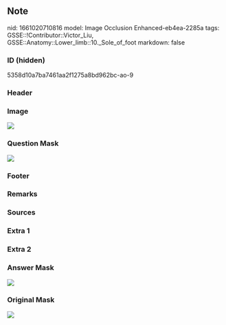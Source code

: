 ## Note
nid: 1661020710816
model: Image Occlusion Enhanced-eb4ea-2285a
tags: GSSE::!Contributor::Victor_Liu, GSSE::Anatomy::Lower_limb::10._Sole_of_foot
markdown: false

### ID (hidden)
5358d10a7ba7461aa2f1275a8bd962bc-ao-9

### Header


### Image
<img src="tmpkhjl7cr1.png">

### Question Mask
<img src="5358d10a7ba7461aa2f1275a8bd962bc-ao-9-Q.svg">

### Footer


### Remarks


### Sources


### Extra 1


### Extra 2


### Answer Mask
<img src="5358d10a7ba7461aa2f1275a8bd962bc-ao-9-A.svg">

### Original Mask
<img src="5358d10a7ba7461aa2f1275a8bd962bc-ao-O.svg">
